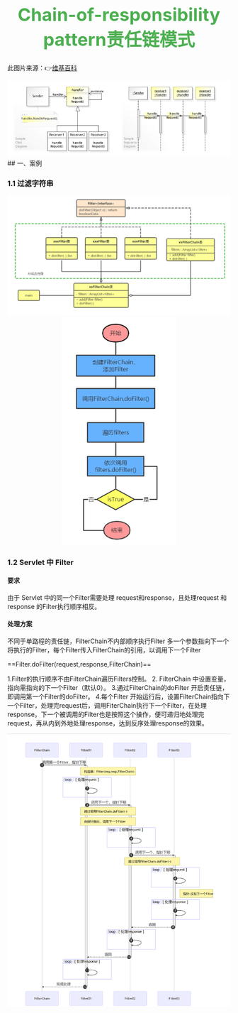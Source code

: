 # <h1 align='center' style='color:#4cAF50;font-size:40px'>  Chain-of-responsibility pattern责任链模式</h1>

此图片来源：👉[维基百科](https://en.wikipedia.org/wiki/Facade_pattern)

<center>
    <img src=".\imgs\5.2、Chain-of-responsibility责任链模式.md\W3sDesign_Chain_of_Responsibility_Design_Pattern_UML.jpg"/>
</center>
## 一、案例

### 1.1 过滤字符串

<center>
    <img src=".\imgs\5.2、Chain-of-responsibility责任链模式.md\image-20200314134841773.png"/>
</center>
<center>
    <img src=".\imgs\5.2、Chain-of-responsibility责任链模式.md\image-20200314134439463.png" alt="image-20200314134439463" style="zoom: 80%;" />
</center>

### 1.2 Servlet 中 Filter

#### 要求

由于 Servlet 中的同一个Filter需要处理 request和response，且处理request 和 response 的Filter执行顺序相反。

#### 处理方案

不同于单路程的责任链，FilterChain不内部顺序执行Filter
多一个参数指向下一个将执行的Filter，每个Filter传入FilterChain的引用，以调用下一个Filter

==Filter.doFilter(request,response,FilterChain)==

1.Filter的执行顺序不由FilterChain遍历Filters控制。
2. FilterChain 中设置变量，指向需指向的下一个Filter（默认0）。
3.通过FilterChain的doFilter 开启责任链，即调用第一个Filter的doFilter。
4.每个Filter 开始运行后，设置FilterChain指向下一个Filter，处理完request后，调用FiterChain执行下一个Filter，在处理response。下一个被调用的Filter也是按照这个操作，便可递归地处理完request，再从内到外地处理response，达到反序处理response的效果。

<center>
    <img src=".\imgs\5.2、Chain-of-responsibility责任链模式.md\image-20200314151151064.png"/>
</center>

